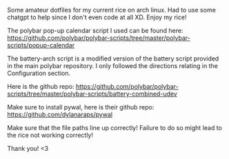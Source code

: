 Some amateur dotfiles for my current rice on arch linux. 
Had to use some chatgpt to help since I don't even code at all XD. Enjoy my rice!

The polybar pop-up calendar script I used can be found here:
https://github.com/polybar/polybar-scripts/tree/master/polybar-scripts/popup-calendar

The battery-arch script is a modified version of the battery script provided in the main polybar repository. 
I only followed the directions relating in the Configuration section.

Here is the github repo:
https://github.com/polybar/polybar-scripts/tree/master/polybar-scripts/battery-combined-udev

Make sure to install pywal, here is their github repo:
https://github.com/dylanaraps/pywal

Make sure that the file paths line up correctly! Failure to do so might lead to the rice not working correctly!

Thank you! <3
